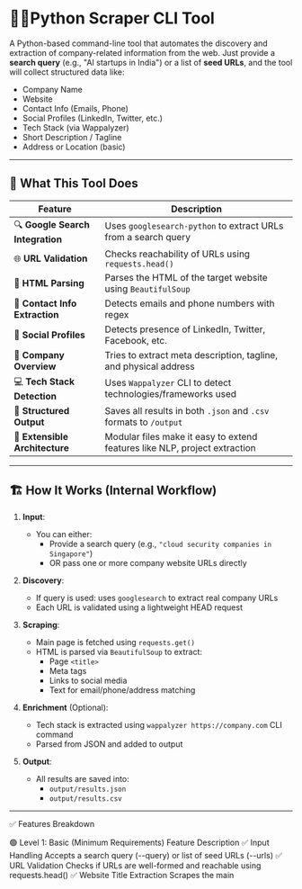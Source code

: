# 🕵️‍♂️Python Scraper CLI Tool

A Python-based command-line tool that automates the discovery and extraction of company-related information from the web. Just provide a **search query** (e.g., "AI startups in India") or a list of **seed URLs**, and the tool will collect structured data like:

- Company Name  
- Website  
- Contact Info (Emails, Phone)  
- Social Profiles (LinkedIn, Twitter, etc.)  
- Tech Stack (via Wappalyzer)  
- Short Description / Tagline  
- Address or Location (basic)

---



## 🚀 What This Tool Does

| Feature                            | Description                                                                 |
|------------------------------------|-----------------------------------------------------------------------------|
| 🔍 **Google Search Integration**   | Uses `googlesearch-python` to extract URLs from a search query             |
| 🌐 **URL Validation**              | Checks reachability of URLs using `requests.head()`                        |
| 🧹 **HTML Parsing**                | Parses the HTML of the target website using `BeautifulSoup`               |
| 📧 **Contact Info Extraction**     | Detects emails and phone numbers with regex                               |
| 👤 **Social Profiles**             | Detects presence of LinkedIn, Twitter, Facebook, etc.                      |
| 🏢 **Company Overview**            | Tries to extract meta description, tagline, and physical address           |
| 💻 **Tech Stack Detection**        | Uses `Wappalyzer` CLI to detect technologies/frameworks used               |
| 🧾 **Structured Output**           | Saves all results in both `.json` and `.csv` formats to `/output`          |
| 🧠 **Extensible Architecture**     | Modular files make it easy to extend features like NLP, project extraction |

---



## 🏗️ How It Works (Internal Workflow)

1. **Input**:
   - You can either:
     - Provide a search query (e.g., `"cloud security companies in Singapore"`)
     - OR pass one or more company website URLs directly

2. **Discovery**:
   - If query is used: uses `googlesearch` to extract real company URLs
   - Each URL is validated using a lightweight HEAD request

3. **Scraping**:
   - Main page is fetched using `requests.get()`
   - HTML is parsed via `BeautifulSoup` to extract:
     - Page `<title>`
     - Meta tags
     - Links to social media
     - Text for email/phone/address matching

4. **Enrichment** (Optional):
   - Tech stack is extracted using `wappalyzer https://company.com` CLI command
   - Parsed from JSON and added to output

5. **Output**:
   - All results are saved into:
     - `output/results.json`
     - `output/results.csv`

---


✅ Features Breakdown


🟢 Level 1: Basic (Minimum Requirements)
Feature	Description
✅ Input Handling	Accepts a search query (--query) or list of seed URLs (--urls)
✅ URL Validation	Checks if URLs are well-formed and reachable using requests.head()
✅ Website Title Extraction	Scrapes the main <title> of the site to infer company name
✅ Email Extraction	Extracts emails using regex from visible site content
✅ Phone Number Extraction	Extracts phone numbers using regex
✅ JSON/CSV Output	Structured results saved to output/results.json and output/results.csv
✅ Error Handling	Gracefully handles unreachable sites or missing fields



🟡 Level 2: Medium (Enhanced Information Extraction)
Feature	Description
✅ Meta Description	Extracts <meta name="description"> tag for company tagline/summary
✅ Social Profiles	Detects LinkedIn, Twitter, Facebook URLs from the homepage
✅ Address/Location (Heuristic)	Extracts address using keyword heuristics like "Location", "Visit us at"
✅ Organized Output	Combines basic + medium fields into a single result object per company
✅ Modular Codebase	Separation of logic into scraper.py, utils.py, enrichment.py, etc.



🔵 Level 3: Advanced (Enriched & Intelligent)
Feature	Description
✅ Tech Stack Detection	Uses Wappalyzer CLI to list technologies
⚙️ Project Detection (Planned)	Crawl "About", "Projects", "Blog" pages to identify ongoing work
⚙️ Competitor Analysis (Planned)	Identify competitors via NLP on site content or external enrichment
⚙️ NLP Summary (Planned)	Use NLP models (spaCy / transformers) to generate brief profile summary
⚙️ API Enrichment (Planned)	Integrate Clearbit or Crunchbase for funding, location, industry data

🧠 Feature Summary Table
Category	Features Included
Basic	Query input, seed URLs, title, emails, phones, URL validation, error handling
Medium	Meta tags, social links, address detection, modular structure, CSV/JSON output
Advanced	Tech stack detection via Wappalyzer, optional future NLP/API integrations




## 🧪 Sample Output

CLI Prompt : "Game Developement startups in india"  

  CLI :   python main.py --query "game development startups in india" 


```json
{
    "company_name": "Top Game Development Companies in India | Indian Gaming Companies",
    "website": "https://www.juegostudio.com/blog/best-game-development-companies-in-india",
    "emails": [
      "info@juegostudio.com",
      "info.usa@juegostudio.com",
      "info.uk@juegostudio.com"
    ],
    "phones": [
      " 560 078",
      "+44 75 8784 0496",
      "+91 89298-0841",
      " 575006",
      "+1 (940)-2185249",
      "+966 50 269 7450"
    ],
    "social_links": {
      "facebook": "https://www.facebook.com/JuegoStudioPrivateLimited/",
      "twitter": "https://www.twitter.com/juegostudio",
      "linkedin": "https://www.linkedin.com/company/juego-studio"
    },
    "description": "Partner with one of India\u2019s leading game development companies to create engaging, cross-platform games with unique design and development solutions.",
    "address": "",
    "tech_stack": []
  },

📦 Output Details (Where & What Is Saved)
The tool automatically stores scraped company data in two formats:

Format	  File Name	          Location	                          Description
✅ CSV	results.csv	      output/ folder	             Easy to open in Excel, Sheets, etc.
✅ JSON	results.json	  output/ folder	         Structured data for programmatic usage

✅ Both files are automatically created after each successful run of the CLI.




🧰 Technology Stack
Purpose	Tool / Library
Web scraping	requests, beautifulsoup4
Query → URLs	googlesearch-python
Validation	requests.head()
Regex Matching	re
Tech Stack Enrich	Wappalyzer CLI
Output Serialization	json, csv


🧑‍💻 Setup Instructions
🔸 Step 1: Clone the Repo
bash
Copy
Edit
git clone <your-repo-url>
cd company_scraper
🔸 Step 2: Create a Virtual Environment
bash
Copy
Edit
python3 -m venv venv
source venv/bin/activate
🔸 Step 3: Install Dependencies
bash
Copy
Edit
pip install -r requirements.txt
If you see externally-managed-environment error, use a virtualenv or pass --break-system-packages


You must have Node.js installed.



🧪 Usage Examples


📌 Use a Search Query
bash
Copy
Edit
python main.py --query "biotech startups in Europe"


📌 Use Specific URLs
bash
Copy
Edit
python main.py --urls https://example1.com https://example2.com
Results will be saved in:

output/results.json

output/results.csv



🧱 File Structure
graphql
Copy
Edit
company_scraper/
├── main.py             # CLI entry point
├── scraper.py          # HTML parsing and field extraction
├── enrichment.py       # Tech stack detection using Wappalyzer
├── utils.py            # URL validation, query → URLs
├── output.py           # Writers for JSON and CSV
├── requirements.txt
└── README.md



⚠️ Limitations & Notes
Detection of physical address, year, projects, etc. is best-effort and heuristic-based.

Wappalyzer requires Node.js & CLI access .

Google Search via googlesearch-python might block if overused (you can switch to SerpAPI or Bing API for scaling).

NLP project detection, funding data, or LinkedIn API integration can be added later as advanced extensions.



🌱 Future Enhancements
NLP-based project & competitor extraction from About pages

Funding/enrichment via Clearbit or Crunchbase API

GUI version with dashboard interface

Export to Excel or Google Sheets

Background scraping with queue handling (async)



🤝 Contribution & Customization
Feel free to fork, customize modules, or request advanced features like:

Semantic matching (NLP)

Web crawling beyond homepage

Django or Streamlit-based frontend for this tool



🧑 Author
Dhanush Kumar V.
MERN Stack Developer | Automation Enthusiast | Full Stack Problem Solver

Crafted with 💻 and ☕ for real-world web intelligence extraction


